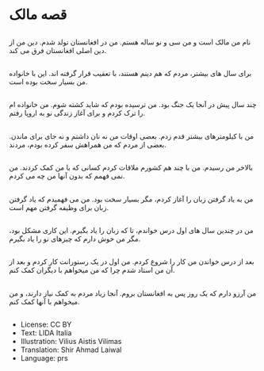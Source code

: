 # قصه مالک

##
نام من مالک است و من سی و نو ساله هستم. من در افغانستان تولد شدم. دین من از دین اصلی افغانستان فرق می کند.

##
برای سال های بیشتر، مردم که هم دینم هستند، با تعقیب قرار گرفته اند. این با خانواده من بسیار سخت بوده است.

##
چند سال پیش در آنجا یک جنگ بود. من ترسیده بودم که شاید کشته شوم. من خانواده ام را ترک کردم و برای آغاز زندگی نو به اروپا رفتم.

##
من با کیلومترهای بیشتر قدم زدم. بعضی اوقات من نه نان داشتم و نه جای برای ماندن. بعضی از مردم که من همراهش سفر کرده بودم، مردند.

##
بالاخر من رسيدم. من با چند هم کشورم ملاقات کردم کسانی که با من کمک کردند. من نمی فهمم که بدون آنها من چه می کردم.

##
من به یاد گرفتن زبان را آغاز کردم، مگر بسیار سخت بود. من می فهمیدم که ياد‌ گرفتن زبان برای وظیفه گرفتن مهم است.

##
من در چندين سال های اول درس خواندم، تا که زبان را ياد بگيرم. اين کاری مشکل بود، مگر من خوش دارم که چیزهای نو را ياد بگيرم.

##
بعد از درس خواندن من کار را شروع کردم. من اول در یک رستورانت کار کردم و بعد از آن من استاد شدم چرا که من ميخواهم با ديگران کمک کنم.

##
من آرزو دارم که یک روز پس به افغانستان بروم. آنجا زياد‌ مردم به کمک نياز دارند، و من ميخواهم با آنها کمک کنم.

##
* License: CC BY
* Text: LIDA Italia
* Illustration: Vilius Aistis Vilimas
* Translation: Shir Ahmad Laiwal
* Language: prs
